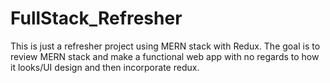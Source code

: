 # FullStack_Refresher
This is just a refresher project using MERN stack with Redux. The goal is to review MERN stack and make a functional web app with no regards to how it looks/UI design and then incorporate redux.
